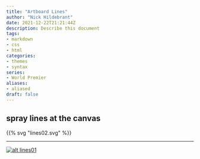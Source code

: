 ```yaml
---
title: "Artboard Lines"
author: "Nick Hildebrant"
date: 2021-12-22T21:21:44Z
description: Describe this document
tags:
- markdown
- css
- html
categories:
- themes
- syntax
series:
- World Premier
aliases:
- aliased
draft: false
---
```


## spray lines at the canvas

{{% svg "lines02.svg" %}}

_____________________________

[![alt lines01](/rktpi/svg/lines02.svg)](/rktpi/svg/lines02.svg)

<!-- {{% svg "lines01.svg" %}} -->



